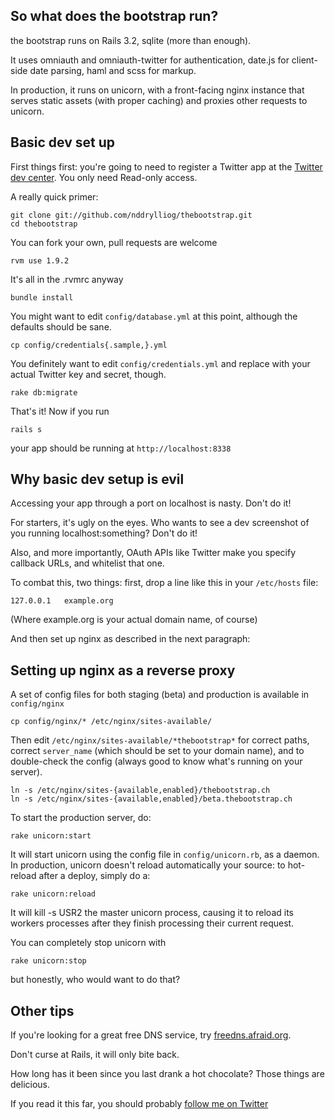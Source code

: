 
## So what does the bootstrap run?

the bootstrap runs on Rails 3.2, sqlite (more than enough).

It uses omniauth and omniauth-twitter for authentication, date.js for client-side date parsing, haml and scss for markup.

In production, it runs on unicorn, with a front-facing nginx instance that serves static assets (with proper caching) and proxies other requests to unicorn.

## Basic dev set up

First things first: you're going to need to register a Twitter app
at the [Twitter dev center](https://dev.twitter.com/). You only need Read-only access.

A really quick primer:

    git clone git://github.com/nddrylliog/thebootstrap.git
    cd thebootstrap

You can fork your own, pull requests are welcome

    rvm use 1.9.2

It's all in the .rvmrc anyway

    bundle install

You might want to edit `config/database.yml` at this point, although the defaults should be sane.

    cp config/credentials{.sample,}.yml

You definitely want to edit `config/credentials.yml` and replace with your actual Twitter key and secret, though.

    rake db:migrate

That's it! Now if you run

    rails s

your app should be running at `http://localhost:8338`

## Why basic dev setup is evil

Accessing your app through a port on localhost is nasty. Don't do it!

For starters, it's ugly on the eyes. Who wants to see a dev screenshot of you running localhost:something? Don't do it!

Also, and more importantly, OAuth APIs like Twitter make you specify callback URLs, and whitelist that one.

To combat this, two things: first, drop a line like this in your `/etc/hosts` file:

    127.0.0.1   example.org

(Where example.org is your actual domain name, of course)

And then set up nginx as described in the next paragraph:

## Setting up nginx as a reverse proxy

A set of config files for both staging (beta) and production is available
in `config/nginx`

    cp config/nginx/* /etc/nginx/sites-available/

Then edit `/etc/nginx/sites-available/*thebootstrap*` for correct paths, correct `server_name` (which should be set to your domain name), and to double-check the config (always good to know what's running on your server).

    ln -s /etc/nginx/sites-{available,enabled}/thebootstrap.ch
    ln -s /etc/nginx/sites-{available,enabled}/beta.thebootstrap.ch

To start the production server, do:

    rake unicorn:start

It will start unicorn using the config file in `config/unicorn.rb`, as a daemon. In production, unicorn doesn't reload automatically your source: to hot-reload after a deploy, simply do a:

    rake unicorn:reload

It will kill -s USR2 the master unicorn process, causing it to reload its workers processes after they finish processing their current request.

You can completely stop unicorn with

    rake unicorn:stop

but honestly, who would want to do that?

## Other tips

If you're looking for a great free DNS service, try [freedns.afraid.org](http://freedns.afraid.org).

Don't curse at Rails, it will only bite back.

How long has it been since you last drank a hot chocolate? Those things are delicious.

If you read it this far, you should probably [follow me on Twitter](https://twitter.com/nddrylliog)

